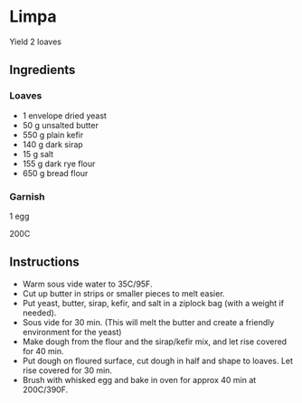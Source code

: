 # Limpa

Yield 2 loaves

## Ingredients

### Loaves

- 1 envelope dried yeast
- 50 g unsalted butter
- 550 g plain kefir
- 140 g dark sirap
- 15 g salt
- 155 g dark rye flour
- 650 g bread flour

### Garnish

1 egg

200C

## Instructions

- Warm sous vide water to 35C/95F.
- Cut up butter in strips or smaller pieces to melt easier.
- Put yeast, butter, sirap, kefir, and salt in a ziplock bag (with a weight if needed).
- Sous vide for 30 min. (This will melt the butter and create a friendly environment for the yeast)
- Make dough from the flour and the sirap/kefir mix, and let rise covered for 40 min.
- Put dough on floured surface, cut dough in half and shape to loaves. Let rise covered for 30 min.
- Brush with whisked egg and bake in oven for approx 40 min at 200C/390F.

